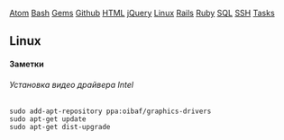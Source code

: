 [Atom](/atom.md) [Bash](bash.md) [Gems](/gems.md) [Github](/github.md) [HTML](html.md) [jQuery](/jquery.md) [Linux](/linux.md) [Rails](rails.md) [Ruby](ruby.md) [SQL](sql.md) [SSH](ssh.md) [Tasks](tasks.md)

## Linux

#### Заметки

###### Установка видео драйвера Intel
```
sudo add-apt-repository ppa:oibaf/graphics-drivers
sudo apt-get update
sudo apt-get dist-upgrade
```
